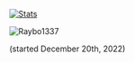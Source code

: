 [![Stats](https://github-readme-stats.vercel.app/api?username=Raybo1337&theme=dark)](https://github.com/anuraghazra/github-readme-stats)

<p> <img src="https://komarev.com/ghpvc/?username=Raybo1337&color=7303FC" alt="Raybo1337" /> </p> (started December 20th, 2022)
